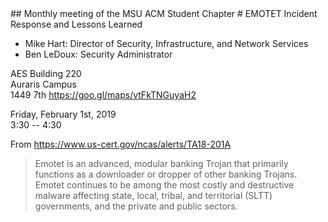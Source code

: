 <link rel="stylesheet" type="text/css" href="/style.css">
## Monthly meeting of the MSU ACM Student Chapter
# EMOTET Incident Response and Lessons Learned

* Mike Hart: Director of Security, Infrastructure, and Network Services
* Ben LeDoux: Security Administrator

AES Building 220<br/>
Auraris Campus<br/>
1449 7th <https://goo.gl/maps/vtFkTNGuyaH2>

Friday, February 1st, 2019<br/>
3:30 -- 4:30

From <https://www.us-cert.gov/ncas/alerts/TA18-201A>
> Emotet is an advanced, modular banking Trojan that primarily functions as a downloader or dropper of other banking Trojans. Emotet continues to be among the most costly and destructive malware affecting state, local, tribal, and territorial (SLTT) governments, and the private and public sectors.

